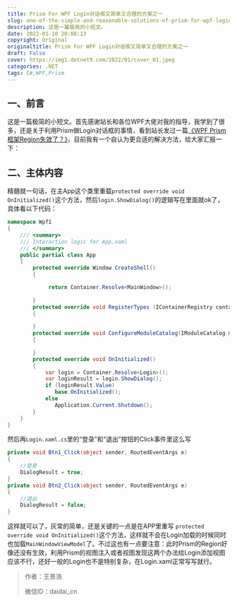 ```yaml
---
title: Prism For WPF Login对话框又简单又合理的方案之一
slug: one-of-the-simple-and-reasonable-solutions-of-prism-for-wpf-login-dialog
description: 这是一篇极简的小短文。
date: 2022-01-10 20:08:13
copyright: Original
originaltitle: Prism For WPF Login对话框又简单又合理的方案之一
draft: False
cover: https://img1.dotnet9.com/2022/01/cover_01.jpeg
categories: .NET
tags: C#,WPF,Prism
---
```


## 一、前言

这是一篇极简的小短文。首先感谢站长和各位WPF大佬对我的指导，我学到了很多，还是关于利用Prism做Login对话框的事情，看到站长发过一篇[《WPF Prism框架Region失效了？》](https://mp.weixin.qq.com/s/fEWHp6wGioa6SjJx_hXEvQ)，目前我有一个自认为更合适的解决方法，给大家汇报一下：

## 二、主体内容

精髓就一句话，在主App这个类里重载`protected override void OnInitialized()`这个方法，然后`login.ShowDialog()`的逻辑写在里面就ok了，具体看以下代码：

```cs
namespace Wpf1
{
    /// <summary>
    /// Interaction logic for App.xaml
    /// </summary>
    public partial class App
    {
        protected override Window CreateShell()
        {

             return Container.Resolve<MainWindow>();
        
        }
        protected override void RegisterTypes (IContainerRegistry containerRegistry)
        {
            
        }
        protected override void ConfigureModuleCatalog(IModuleCatalog moduleCatalog)
        {

        }
        protected override void OnInitialized()
        {     
            var login = Container.Resolve<Login>();
            var loginResult = login.ShowDialog();
            if (loginResult.Value)
               base.OnInitialized();
            else
               Application.Current.Shutdown();
        }
    }
}
```

然后再`Login.xaml.cs`里的“登录”和“退出”按钮的Click事件里这么写

```cs
private void Btn1_Click(object sender, RoutedEventArgs e)
{
    //登录
    DialogResult = true;
}
private void Btn2_Click(object sender, RoutedEventArgs e)
{
    //退出
    DialogResult = false;
}
```

这样就可以了，灰常的简单，还是关键的一点是在APP里重写 `protected override void OnInitialized()`这个方法，这样就不会在Login加载的时候同时也加载`MainWindowViewModel`了。不过这也有一点要注意：此时Prism的Region好像还没有生效，利用Prism的视图注入或者视图发现这两个办法给Login添加视图应该不行，还好一般的Login也不是特别复杂，在Login.xaml正常写写就行。

>作者：王景浩
>
>微信ID：daidai_cn